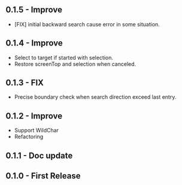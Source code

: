 ## 0.1.5 - Improve
- [FIX] initial backward search cause error in some situation.

## 0.1.4 - Improve
- Select to target if started with selection.
- Restore screenTop and selection when canceled.

## 0.1.3 - FIX
- Precise boundary check when search direction exceed last entry.

## 0.1.2 - Improve
- Support WildChar
- Refactoring

## 0.1.1 - Doc update
## 0.1.0 - First Release
